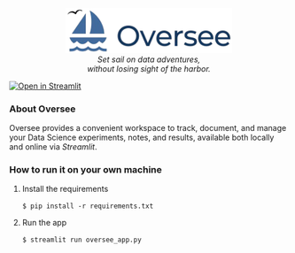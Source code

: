 <div align="center">
  <img src="assets/logo_full.png" alt="Oversee Logo" width="300"/>
  <div>
   <em>Set sail on data adventures,</br>without losing sight of the harbor.</em>
  </div>
</div>

[![Open in Streamlit](https://static.streamlit.io/badges/streamlit_badge_black_white.svg)]()

### About Oversee

Oversee provides a convenient workspace to track, document, and manage your Data Science experiments, notes, and results, available both locally and online via *Streamlit*.

### How to run it on your own machine

1. Install the requirements

   ```
   $ pip install -r requirements.txt
   ```

2. Run the app

   ```
   $ streamlit run oversee_app.py
   ```
